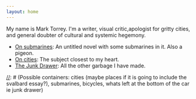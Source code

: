 ```yaml
---
layout: home
---
```


[//]: # (A test comment before main body text.)

My name is Mark Torrey. I'm a writer, visual critic,apologist for gritty
cities, and general doubter of cultural and systemic hegemony. 

* [On submarines](https://grannycart.net/subworld-pages/): An untitled novel with some submarines in it. Also a pigeon.
* [On cities](cities/cities.md): The subject closest to my heart.
* [The Junk Drawer](junk-drawer/junk-drawer.md): All the other garbage I have made.

[//]: # (Consider that your one-line intro above might need some backing? Something like: more than a decade of experience)

[//]: # (Possible containers: cities (maybe places if it is going to include the svalbard essay?), submarines, bicycles, whats left at the bottom of the car ie junk drawer)

